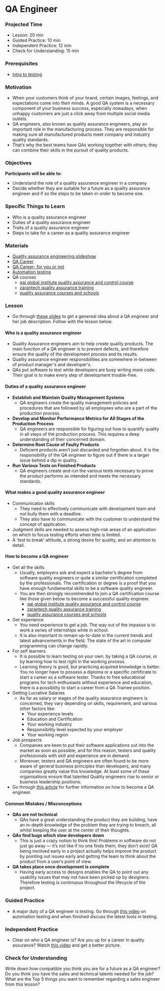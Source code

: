 # QA Engineer

### Projected Time

- Lesson: 20 min
- Guided Practice: 10 min
- Independent Practice: 12 min
- Check for Understanding: 15 min

### Prerequisites

- [Intro to testing]( curriculum/testing-and-tdd/testing-and-tdd.md)

### Motivation

- When your customers think of your brand, certain images, feelings, and expectations come into their minds. A good QA system is a necessary component of your business success, especially nowadays, when unhappy customers are just a click away from multiple social media outlets. 
- QA engineers, also known as quality assurance engineers, play an important role in the manufacturing process. They are responsible for making sure all manufactured products meet company and industry quality standards.
- That’s why the best teams have QAs working together with others; they can combine their skills in the pursuit of quality products.

### Objectives

**Participants will be able to:**

- Understand the role of a quality assurance engineer in a company
- Decide whether they are suitable for a future as a quality assurance engineer and if so the steps to be taken in-order to become one.

### Specific Things to Learn

- Who is a quality assurance engineer
- Duties of a quality assurance engineer
- Traits of a quality assurance engineer
- Steps to take for a career as a quality assurance engineer

### Materials

- [Quality assurance engineering slideshow](https://docs.google.com/presentation/d/17PG75lHEEOaoNM6OuAUeoaLa7Hf14tJPiwwdy5I-G-c/edit#slide=id.g3509c77696_0_9)
- [QA Career](https://www.careerexplorer.com/careers/software-quality-assurance-engineer/how-to-become/)
- [QA Career- for you or not](https://www.youtube.com/watch?v=eD-tKxaUHCg)
- [Automation testing](https://www.youtube.com/watch?v=RbSlW8jZFe8)
- QA courses
    - [qai global institute quality assurance and control course](https://www.qaiglobalinstitute.com/product/quality-assurance-and-control/)
    - [zarantech quality assurance training](https://www.zarantech.com/quality-assurance-training/)
    - [quality assurance courses and schools](https://study.com/quality_assurance_certification.html)

### Lesson

- Go through [these slides](https://docs.google.com/presentation/d/17PG75lHEEOaoNM6OuAUeoaLa7Hf14tJPiwwdy5I-G-c/edit#slide=id.g22b045fc2c_0_8)  to get a genereal idea about a QA engineer and her job description. Follow with the lesson below.

#### Who is a quality assurance engineer

- Quality Assurance engineers aim to help create quality products. The main function of a QA engineer is to prevent defects, and therefore ensure the quality of the development process and its results.
- Quality assurance engineer responsibilities are somewhere in-between of product manager's and developer's.
- QAs put software to test while developers are busy writing more code. Their goal is to make every step of development trouble-free.

#### Duties of a quality assurance engineer

- **Establish and Maintain Quality Management Systems**
    - QA engineers create the quality management policies and procedures that are followed by all employees who are a part of the production process.
- **Develop and Monitor Performance Metrics for All Stages of the Production Process**
    - QA engineers are responsible for figuring out how to quantify quality in all steps of the production process. This requires a deep understanding of their concerned domain.
- **Determine Root Cause of Faulty Products**
    - Deficient products aren’t just discarded and forgotten about. It is the responsibility of the QA engineer to figure out if there is a larger issue behind a dip in quality.
- **Run Various Tests on Finished Products**
    - QA engineers create and run the various tests necessary to prove the product performs as intended and meets the necessary standards. 

#### What makes a good quality assurance engineer
- Communicaton skills
    - They need to effectively communicate with development team and not bully them with a deadline. 
    - They also have to communicate with the customer to understand the concept of application.
- Judgment skills are needed to assess high-risk areas of an application on which to focus testing efforts when time is limited.
- A ‘test to break’ attitude, a strong desire for quality, and an attention to detail.

#### How to become a QA engineer
- Get all the skills
    - Usually, employers ask and expect a bachelor’s degree from software quality engineers or quite a similar certification completed by the professionals. The certification or degree is a proof that you have enough fundamental skills to be a software quality engineer.
    - You are then strongly recommended to join a QA certification course like those given below to become a successful quality engineer.
        - [qai global institute quality assurance and control course](https://www.qaiglobalinstitute.com/product/quality-assurance-and-control/)
        - [zarantech quality assurance training](https://www.zarantech.com/quality-assurance-training/)
        - [quality assurance courses and schools](https://study.com/quality_assurance_certification.html)
- Get experience
    -  You need experience to get a job. The way out of the impasse is to work a series of internships while in school.
    -  It is also important to remain up-to-date in the current trends and latest advancements in the field. The state of the art in computer programming can change rapidly.
- For self learners
    - It is possible to learn testing on your own, by taking a QA course, or by learning how to test right in the working process.
    - Learning theory is good, but practicing acquired knowledge is better. You no longer have to possess a diploma or a specific         certificate to start a career as a software tester. Thanks to free educational programs for tech enthusiasts without experience and education, there is a possibility to start a career from a QA Trainee position.
- Getting Lucrative Salaries
    - As far as salary or wages of the quality assurance engineers is concerned, they vary depending on skills, requirement, and various other factors like:
        - Your experience levels
        - Education and Certification
        - Your working industry
        - Responsibility level expected by your employer
        - Your working region
- Job prospects
    - Companies are keen to put their software applications out into the market as soon as possible, and for this reason, testers and quality professionals with skill and experience are in demand.
    - Moreover, testers and QA engineers are often found to be more aware of general business principles than developers, and many companies greatly value this knowledge. At least some of these organisations ensure that talented Quality engineers rise to senior or business leadership positions.
- Go through [this article](https://www.careerexplorer.com/careers/software-quality-assurance-engineer/how-to-become/) for further information on how to become a QA engineer.

#### Common Mistakes / Misconceptions

- **QAs are not technical**
    - QAs have a great understanding the product they are building, have an in-depth knowledge of the problem they are trying to breach, all whilst keeping the user at the center of their thoughts.
- **QAs find bugs which slow developers down**
    - This is just a crazy notion to think this! Problems in software do not just go away — it’s not like if no one finds them, they don’t exist! QA being involved early in a project actually helps improve the product by pointing out issues early and getting the team to think about the product from a user’s point of view.
- **QA takes place once development is complete**
    - Having early access to designs enables the QA to point out any usability issues that may not have been picked up by designers. Therefore testing is continuous throughout the lifecycle of the project.

### Guided Practice
 
 - A major duty of a QA engineer is testing. Go through [this video](https://www.youtube.com/watch?v=RbSlW8jZFe8) on automation testing and when finished discuss the latest tools in testing.


### Independent Practice

 - Clear on who a QA engineer is? Are you up for a career in quality assurance? Watch [this video](https://www.youtube.com/watch?v=eD-tKxaUHCg) and get a better picture. 

### Check for Understanding

Write down how compatible you think you are for a future as a QA engineer? Do you think you have the sales and technical talents needed for the job? What are the Top 5 things you want to remember regarding a sales engineer from this lesson?


